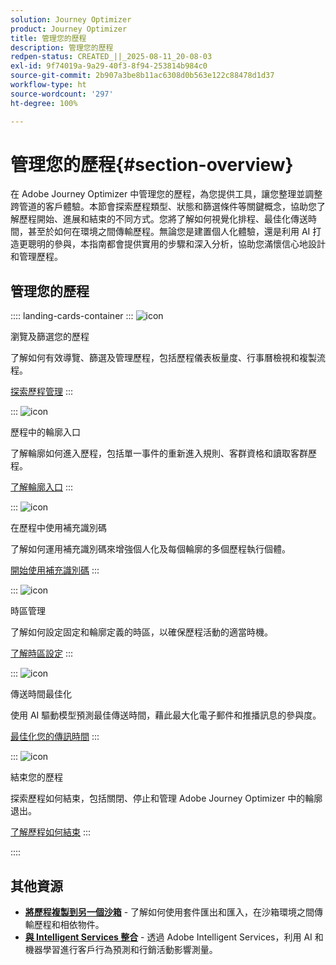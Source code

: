 ```yaml
---
solution: Journey Optimizer
product: Journey Optimizer
title: 管理您的歷程
description: 管理您的歷程
redpen-status: CREATED_||_2025-08-11_20-08-03
exl-id: 9f74019a-9a29-40f3-8f94-253814b984c0
source-git-commit: 2b907a3be8b11ac6308d0b563e122c88478d1d37
workflow-type: ht
source-wordcount: '297'
ht-degree: 100%

---
```


# 管理您的歷程{#section-overview}

在 Adobe Journey Optimizer 中管理您的歷程，為您提供工具，讓您整理並調整跨管道的客戶體驗。本節會探索歷程類型、狀態和篩選條件等關鍵概念，協助您了解歷程開始、進展和結束的不同方式。您將了解如何視覺化排程、最佳化傳送時間，甚至於如何在環境之間傳輸歷程。無論您是建置個人化體驗，還是利用 AI 打造更聰明的參與，本指南都會提供實用的步驟和深入分析，協助您滿懷信心地設計和管理歷程。

## 管理您的歷程

:::: landing-cards-container
:::
![icon](https://cdn.experienceleague.adobe.com/icons/list-check.svg?lang=zh-Hant)

瀏覽及篩選您的歷程

了解如何有效導覽、篩選及管理歷程，包括歷程儀表板量度、行事曆檢視和複製流程。

[探索歷程管理](../using/building-journeys/journey-ui.md)
:::

:::
![icon](https://cdn.experienceleague.adobe.com/icons/circle-play.svg?lang=zh-Hant)

歷程中的輪廓入口

了解輪廓如何進入歷程，包括單一事件的重新進入規則、客群資格和讀取客群歷程。

[了解輪廓入口](../using/building-journeys/entry-management.md)
:::

:::
![icon](https://cdn.experienceleague.adobe.com/icons/bullseye.svg?lang=zh-Hant)

在歷程中使用補充識別碼

了解如何運用補充識別碼來增強個人化及每個輪廓的多個歷程執行個體。

[開始使用補充識別碼](../using/building-journeys/supplemental-identifier.md)
:::

:::
![icon](https://cdn.experienceleague.adobe.com/icons/gear.svg?lang=zh-Hant)

時區管理

了解如何設定固定和輪廓定義的時區，以確保歷程活動的適當時機。

[了解時區設定](../using/building-journeys/timezone-management.md)
:::

:::
![icon](https://cdn.experienceleague.adobe.com/icons/chart-line.svg?lang=zh-Hant)

傳送時間最佳化

使用 AI 驅動模型預測最佳傳送時間，藉此最大化電子郵件和推播訊息的參與度。

[最佳化您的傳訊時間](../using/building-journeys/send-time-optimization.md)
:::

:::
![icon](https://cdn.experienceleague.adobe.com/icons/circle-play.svg?lang=zh-Hant)

結束您的歷程

探索歷程如何結束，包括關閉、停止和管理 Adobe Journey Optimizer 中的輪廓退出。

[了解歷程如何結束](../using/building-journeys/end-journey.md)
:::

::::


## 其他資源

- **[將歷程複製到另一個沙箱](../using/building-journeys/copy-to-sandbox.md)** - 了解如何使用套件匯出和匯入，在沙箱環境之間傳輸歷程和相依物件。
- **[與 Intelligent Services 整合](../using/building-journeys/ai-services-overview.md)** - 透過 Adobe Intelligent Services，利用 AI 和機器學習進行客戶行為預測和行銷活動影響測量。
